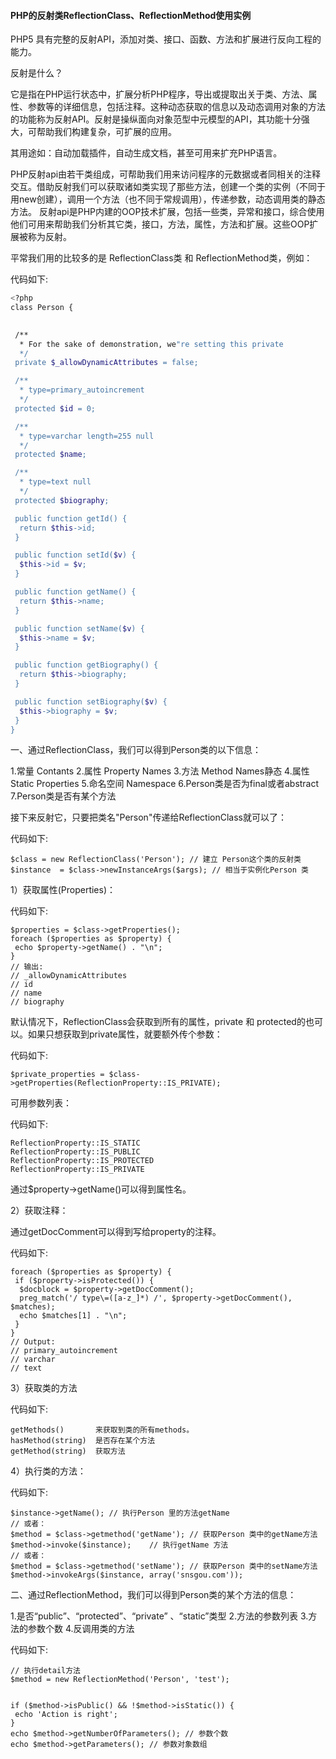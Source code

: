 #### PHP的反射类ReflectionClass、ReflectionMethod使用实例

PHP5 具有完整的反射API，添加对类、接口、函数、方法和扩展进行反向工程的能力。

反射是什么？

它是指在PHP运行状态中，扩展分析PHP程序，导出或提取出关于类、方法、属性、参数等的详细信息，包括注释。这种动态获取的信息以及动态调用对象的方法的功能称为反射API。反射是操纵面向对象范型中元模型的API，其功能十分强大，可帮助我们构建复杂，可扩展的应用。

其用途如：自动加载插件，自动生成文档，甚至可用来扩充PHP语言。

PHP反射api由若干类组成，可帮助我们用来访问程序的元数据或者同相关的注释交互。借助反射我们可以获取诸如类实现了那些方法，创建一个类的实例（不同于用new创建），调用一个方法（也不同于常规调用），传递参数，动态调用类的静态方法。
 反射api是PHP内建的OOP技术扩展，包括一些类，异常和接口，综合使用他们可用来帮助我们分析其它类，接口，方法，属性，方法和扩展。这些OOP扩展被称为反射。

平常我们用的比较多的是 ReflectionClass类 和 ReflectionMethod类，例如：

代码如下:

```bash
<?php
class Person {
 

 /**
  * For the sake of demonstration, we"re setting this private
  */
 private $_allowDynamicAttributes = false;

 /**
  * type=primary_autoincrement
  */
 protected $id = 0;

 /**
  * type=varchar length=255 null
  */
 protected $name;

 /**
  * type=text null
  */
 protected $biography;

 public function getId() {
  return $this->id;
 }

 public function setId($v) {
  $this->id = $v;
 }

 public function getName() {
  return $this->name;
 }

 public function setName($v) {
  $this->name = $v;
 }

 public function getBiography() {
  return $this->biography;
 }

 public function setBiography($v) {
  $this->biography = $v;
 }
}
```

一、通过ReflectionClass，我们可以得到Person类的以下信息：

1.常量 Contants
 2.属性 Property Names
 3.方法 Method Names静态
 4.属性 Static Properties
 5.命名空间 Namespace
 6.Person类是否为final或者abstract
 7.Person类是否有某个方法

接下来反射它，只要把类名"Person"传递给ReflectionClass就可以了：

代码如下:

```
$class = new ReflectionClass('Person'); // 建立 Person这个类的反射类  
$instance  = $class->newInstanceArgs($args); // 相当于实例化Person 类 
```

1）获取属性(Properties)：

代码如下:

```
$properties = $class->getProperties();
foreach ($properties as $property) {
 echo $property->getName() . "\n";
}
// 输出:
// _allowDynamicAttributes
// id
// name
// biography
```

默认情况下，ReflectionClass会获取到所有的属性，private 和 protected的也可以。如果只想获取到private属性，就要额外传个参数：

代码如下:

```
$private_properties = $class->getProperties(ReflectionProperty::IS_PRIVATE);
```

可用参数列表：

代码如下:

```
ReflectionProperty::IS_STATIC
ReflectionProperty::IS_PUBLIC
ReflectionProperty::IS_PROTECTED
ReflectionProperty::IS_PRIVATE
```

通过$property->getName()可以得到属性名。

2）获取注释：

通过getDocComment可以得到写给property的注释。

代码如下:

```
foreach ($properties as $property) {
 if ($property->isProtected()) {
  $docblock = $property->getDocComment();
  preg_match('/ type\=([a-z_]*) /', $property->getDocComment(), $matches);
  echo $matches[1] . "\n";
 }
}
// Output:
// primary_autoincrement
// varchar
// text
```

3）获取类的方法

代码如下:

```
getMethods()       来获取到类的所有methods。
hasMethod(string)  是否存在某个方法
getMethod(string)  获取方法
```

4）执行类的方法：

代码如下:

```
$instance->getName(); // 执行Person 里的方法getName
// 或者：
$method = $class->getmethod('getName'); // 获取Person 类中的getName方法
$method->invoke($instance);    // 执行getName 方法
// 或者：
$method = $class->getmethod('setName'); // 获取Person 类中的setName方法
$method->invokeArgs($instance, array('snsgou.com'));
```

二、通过ReflectionMethod，我们可以得到Person类的某个方法的信息：

1.是否“public”、“protected”、“private” 、“static”类型
 2.方法的参数列表
 3.方法的参数个数
 4.反调用类的方法

代码如下:

```
// 执行detail方法
$method = new ReflectionMethod('Person', 'test');
 

if ($method->isPublic() && !$method->isStatic()) {
 echo 'Action is right';
}
echo $method->getNumberOfParameters(); // 参数个数
echo $method->getParameters(); // 参数对象数组
```

